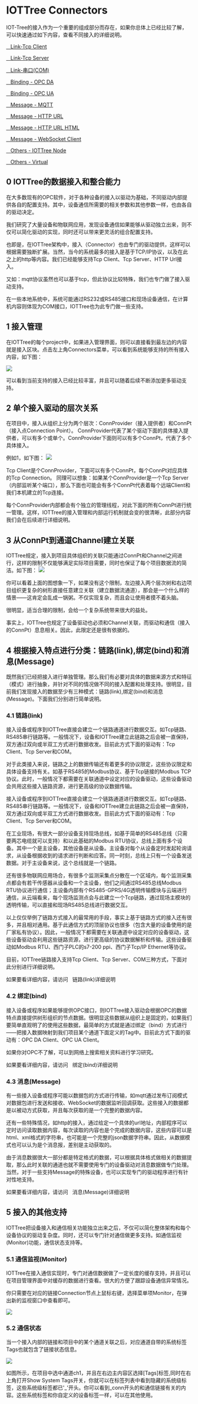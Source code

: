 


IOTTree Connectors
==


IOT-Tree的接入作为一个重要的组成部分而存在，如果你总体上已经比较了解，可以快速通过如下内容，查看不同接入的详细说明。

<a href="./link_tcpclient.md" target="main">&nbsp;&nbsp;&nbsp;Link-Tcp Client</a>

<a href="./link_tcpserver.md" target="main">&nbsp;&nbsp;&nbsp;Link-Tcp Server</a>

<a href="./link_com.md" target="main">&nbsp;&nbsp;&nbsp;Link-串口(COM)</a>

<a href="./bind_opcda.md" target="main">&nbsp;&nbsp;&nbsp;Binding - OPC DA</a>

<a href="./bind_opcua.md" target="main">&nbsp;&nbsp;&nbsp;Binding - OPC UA</a>

<a href="./msg_mqtt.md" target="main">&nbsp;&nbsp;&nbsp;Message - MQTT</a>

<a href="./msg_http_url.md" target="main">&nbsp;&nbsp;&nbsp;Message - HTTP URL</a>

<a href="./msg_http_url_html.md" target="main">&nbsp;&nbsp;&nbsp;Message - HTTP URL HTML</a>

<a href="./msg_websocket.md" target="main">&nbsp;&nbsp;&nbsp;Message - WebSocket Client</a>

<a href="./other_iottree_node.md" target="main">&nbsp;&nbsp;&nbsp;Others - IOTTree Node</a>

<a href="./other_virtual.md" target="main">&nbsp;&nbsp;&nbsp;Others - Virtual</a>

## 0 IOTTree的数据接入和整合能力

在大多数现有的OPC软件，对于各种设备的接入以驱动为基础，不同驱动内部提供各自的配置支持。其中，设备通信所需要的相关参数和其他参数一样，也由各自的驱动决定。

我们研究了大量设备和物联网应用，发现设备通信如果能够从驱动独立出来，则不仅可以简化驱动的实现，同时还可以带来更灵活的组合配置支持。

也即是，在IOTTree架构中，接入（Connector）也由专门的驱动提供，这样可以根据需要独断扩展。当然，当今的系统最多的接入是基于TCP/IP协议，以及在此之上的http等内容。我们已经能够支持Tcp Client、Tcp Server、HTTP Url接入。

又如：mqtt协议虽然也可以基于tcp，但此协议比较特殊，我们也专门做了接入驱动支持。

在一些本地系统中，系统可能通过RS232或RS485接口和现场设备通信，在计算机内容则体现为COM接口，IOTTree也为此专门做一些支持。

## 1 接入管理

在IOTTree的每个project中，如果进入管理界面，则可以直接看到最左边的内容就是接入区块。点击左上角Connectors菜单，可以看到系统能够支持的所有接入内容，如下图：

<img src="../img/conn/c001.png">

可以看到当前支持的接入已经比较丰富，并且可以随着后续不断添加更多驱动支持。

## 2 单个接入驱动的层次关系

在项目中，接入从组织上分为两个层次：ConnProvider（接入提供者）和ConnPt（接入点Connection Point）。 ConnProvider代表了某个驱动下面的具体接入提供者，可以有多个或单个。ConnProvider下面则可以有多个ConnPt，代表了多个具体接入。

例如1，如下图：
<img src="../img/conn/c002.png">

Tcp Client是个ConnProvider，下面可以有多个ConnPt，每个ConnPt对应具体的Tcp Connection。
同理可以想象：如果某个ConnProvider是一个Tcp Server（内部监听某个端口），那么下面也可能会有多个ConnPt代表着每个远端Client和我们本机建立的Tcp连接。

每个ConnProvider内部都会有个独立的管理线程，对此下面的所有ConnPt进行统一管理。这样，IOTTree的接入管理和内部运行机制就会变的很清晰，此部分内容我们会在后续进行详细说明。

## 3 从ConnPt到通道Channel建立关联

IOTTree规定，接入到项目具体组织的关联只能通过ConnPt和Channel之间进行，这样的限制不仅能够满足实际项目需要，同时也保证了每个项目数据流的简洁。如下图：
<img src="../img/conn/c003.png">

你可以看着上面的图想象一下，如果没有这个限制，左边接入两个层次树和右边项目组织更复杂的树形直接任意建立关联（建立数据流通道），那会是一个什么样的情景——这肯定会乱成一锅粥。不仅实现复杂，而且会让使用者摸不着头脑。

很明显，适当合理的限制，会给一个复杂系统带来很大的益处。

事实上，IOTTree也规定了设备驱动也必须和Channel关联，而驱动和通信（接入的ConnPt）息息相关。因此，此限定还是很有依据的。

## 4 根据接入特点进行分类：链路(link),绑定(bind)和消息(Message)

既然我们已经把接入进行单独管理。那么我们有必要对具体的数据来源方式和特征（模式）进行抽象，并针对不同的情况做不同的接入配置和处理支持。很明显，目前我们发现接入的数据至少有三种模式：链路(link),绑定(bind)和消息(Message)。下面我们分别进行简单说明。

### 4.1 链路(link)

接入设备或程序到IOTTree直接会建立一个链路通道进行数据交互。如Tcp链路、RS485串行链路等。一般情况下，设备和IOTTree建立此链路之后会被一直保持，双方通过双向或半双工方式进行数据收发。目前此方式下面的驱动有：Tcp Client、Tcp Server和COM。

对于此类接入来说，链路之上的数据传输还有着更多的协议限定，这些协议限定和具体设备支持有关。如基于RS485的Modbus协议、基于Tcp链接的Modbus TCP协议。此时，一般情况下都需要在关联通道中设定对应的设备驱动，这些设备驱动会共用这些接入链路资源，进行更高级的协议数据传输。

接入设备或程序到IOTTree直接会建立一个链路通道进行数据交互。如Tcp链路、RS485串行链路等。一般情况下，设备和IOTTree建立此链路之后会被一直保持，双方通过双向或半双工方式进行数据收发。目前此方式下面的驱动有：Tcp Client、Tcp Server和COM。

在工业现场，有很大一部分设备支持现场总线，如基于简单的RS485总线（只需要两芯电缆就可以支持）和以此基础的Modbus RTU协议，总线上面有多个设备。其中一个是主设备，其他设备是从设备。主设备对每个从设备定时发起轮询请求，从设备根据收到的请求进行判断和应答。同一时刻，总线上只有一个设备发送数据。对于主设备来说，这个总线就是一个链路。

还有很多物联网应用场合，有很多个监测采集点分散在一个区域内，每个监测采集点都会有若干传感器从设备和一个主设备，他们之间通过RS485总线Modbus RTU协议进行通信；主设备内部有个RS485-GPRS/4G透明传输模块与云端进行通信，从云端看来，每个现场监测点会与此建立一个Tcp链路，通过现场主模块的透明传输，可以直接和现场RS485总线进行数据交互。

以上仅仅举例了链路方式接入的最常用的手段，事实上基于链路方式的接入还有很多，并且相对通用。基于此通信方式的顶层协议也很多（包含大量的设备使用的是厂家私有协议）。因此，一般情况下都需要在关联通道中设定对应的设备驱动，这些设备驱动会利用这些链路资源，进行更高级的协议数据解析和传输。这些设备驱动如Modbus RTU、西门子PLC的s7-200 ppi、西门子Tcp/IP Ethernet等协议。

目前，IOTTree链路接入支持Tcp Client、Tcp Server、COM三种方式，下面对此分别进行详细说明。

如果要看详细内容，请访问<a doc_path="links.md" target="main">&nbsp;&nbsp;&nbsp;链路(link)详细说明</a>

### 4.2 绑定(bind)

接入设备或程序如果能够提供OPC接口，则IOTTree接入驱动会根据OPC的数据特点直接提供树形组织的节点数据。很明显这些数据从组织上是固定的，如果我们要简单直观明了的使用这些数据，最简单的方式就是通过绑定（bind）方式进行——把接入数据映射到我们项目某个通道下面定义的Tag中。目前此方式下面的驱动有：OPC DA Client、OPC UA Client。

如果你对OPC不了解，可以到网络上搜索相关资料进行学习研究。

如果要看详细内容，请访问<a doc_path="binds.md" target="main">&nbsp;&nbsp;&nbsp;绑定(bind)详细说明</a>

### 4.3 消息(Message)

有一些接入设备或程序可能以数据包的方式进行传输，如mqtt通过发布订阅模式对数据包进行发送和接收、WebSocket的数据监听回调获取。这些接入的数据都是以被动方式获取，并且每次获取的是一个完整的数据内容。

还有一些特殊情况，如http的接入，通过给定一个具体的url地址，内部程序可以定时访问读取数据内容，每次读取的内容也是个完成的数据内容，这些内容可以是html、xml格式的字符串，也可能是一个完整的json数据字符串。因此，从数据模式也可以认为是个消息报，差别是主动获取的。

由于消息数据很大一部分都是特定格式的数据，可以根据具体格式做相关的数据提取，那么此时关联的通道也就不需要使用专门的设备驱动对消息数据做专门处理。当然，对于一些支持Message的特殊设备，也可以实现专门的驱动程序进行有针对性地支持。

如果要看详细内容，请访问<a doc_path="msgs.md" target="main">&nbsp;&nbsp;&nbsp;消息(Message)详细说明</a>

## 5 接入的其他支持

IOTTree把设备接入和通信相关功能独立出来之后，不仅可以简化整体架构和每个设备协议的驱动复杂度。同时，还可以专门针对通信做更多支持。如通信监视(Monitor)功能，通信状态支持等。

### 5.1 通信监视(Monitor)

IOTTree在接入通信实现时，专门对通信数据做了一定长度的缓存支持，并且可以在项目管理界面中对缓存的数据进行查看。很大的方便了跟踪设备通信异常情况。

你只需要在对应的链接Connection节点上鼠标右键，选择菜单项Monitor，在弹出新的监视窗口中查看即可。

<img src="../img/conn/c012.png">

### 5.2 通信状态

当一个接入内部的链接和项目中的某个通道关联之后，对应通道自带的系统标签Tags也就包含了链接状态信息。

<img src="../img/conn/c013.png">

如图所示，在项目中选中通道ch1，并且在右边主内容区选择\[Tags\]标签,同时在右上角打开Show System Tags开关，你就可以在标签列表中看到隐藏的系统级标签，这些系统级标签都已'_'开头。你可以看到_conn开头的和通信链接有关的内容。这些系统标签和你自定义的设备标签一样，可以在其他使用。
